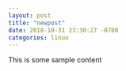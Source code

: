 ```yaml
---
layout: post
title: "newpost"
date: 2018-10-31 23:30:27 -0700
categories: linux
---
```


This is some sample content

